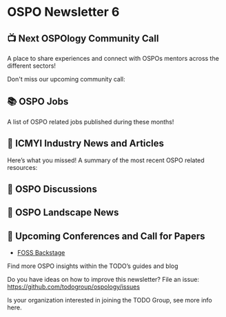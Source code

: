 # OSPO Newsletter 6

## 📺 Next OSPOlogy Community Call

A place to share experiences and connect with OSPOs mentors across the different sectors!

Don't miss our upcoming community call:

## 📚 OSPO Jobs

A list of OSPO related jobs published during these months!

## 📌 ICMYI Industry News and Articles

Here’s what you missed! A summary of the most recent OSPO related resources:

## 🙋 OSPO Discussions

## 📩 OSPO Landscape News

## 📎 Upcoming Conferences and Call for Papers
* [FOSS Backstage](https://foss-backstage.de)

Find more OSPO insights within the TODO’s guides and blog

Do you have ideas on how to improve this newsletter? File an issue: https://github.com/todogroup/ospology/issues

Is your organization interested in joining the TODO Group, see more info here.
